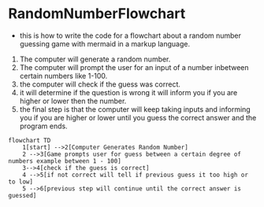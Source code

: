 # RandomNumberFlowchart
* this is how to write the code for a flowchart about a random number guessing game with mermaid in a markup language.
 1. The computer will generate a random number.
 2. The computer will prompt the user for an input of a number inbetween certain numbers like 1-100.
 3. the computer will check if the guess was correct.
 4. it will determine if the question is wrong it will inform you if you are higher or lower then the number.
 5. the final step is that the computer will keep taking inputs and informing you if you are higher or lower until you guess the correct answer and the program ends.


```mermaid 
flowchart TD
    1[start] -->2[Computer Generates Random Number]
    2 -->3[Game prompts user for guess between a certain degree of numbers example between 1 - 100]
    3-->4[check if the guess is correct]
    4 -->5[if not correct will tell if previous guess it too high or to low]
    5 -->6[previous step will continue until the correct answer is guessed]